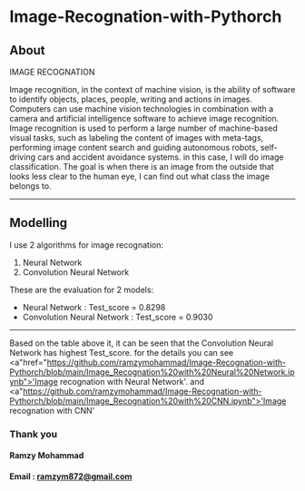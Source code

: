 # Image-Recognation-with-Pythorch


About
-------

IMAGE RECOGNATION

Image recognition, in the context of machine vision, is the ability of software to identify objects, places, people, writing and actions in images. Computers can use machine vision technologies in combination with a camera and artificial intelligence software to achieve image recognition.
Image recognition is used to perform a large number of machine-based visual tasks, such as labeling the content of images with meta-tags, performing image content search and guiding autonomous robots, self-driving cars and accident avoidance systems.
in this case, I will do image classification. The goal is when there is an image from the outside that looks less clear to the human eye, I can find out what class the image belongs to.

__________

Modelling
----------
I use 2 algorithms for image recognation:
1.	Neural Network
2.	Convolution Neural Network


These are the evaluation for 2 models:
-	Neural Network : Test_score = 0.8298 
-	Convolution Neural Network : Test_score = 0.9030
___________

Based on the table above it, it can be seen that the Convolution Neural Network has highest Test_score.
for the details you can see <a"href="https://github.com/ramzymohammad/Image-Recognation-with-Pythorch/blob/main/Image_Recognation%20with%20Neural%20Network.ipynb">'Image recognation with Neural Network'</a>. and <a"https://github.com/ramzymohammad/Image-Recognation-with-Pythorch/blob/main/Image_Recognation%20with%20CNN.ipynb">'Image recognation with CNN'</a>
 

### Thank you 

#### Ramzy Mohammad
#### Email : ramzym872@gmail.com
